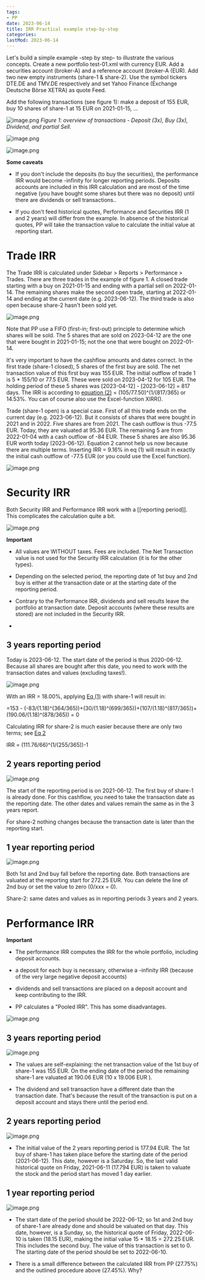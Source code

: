 ```yaml
---
tags:
- PP
date: 2023-06-14
title: IRR Practical example step-by-step
categories:
lastMod: 2023-06-14
---
```

Let's build a simple example -step by step- to illustrate the various concepts. Create a new portfolio test-01.xml with currency EUR. Add a securities account (broker-A) and a reference account (broker-A (EUR). Add two new empty instruments (share-1 & share-2). Use the symbol tickers DTE.DE and TMV.DE respectively and set Yahoo Finance (Exchange Deutsche Börse XETRA) as quote Feed.

Add the following transactions (see figure 1): make a deposit of 155 EUR, buy 10 shares of share-1 at 15 EUR on 2021-01-15, ...

![image.png](/assets/image_1686655443984_0.png) 
*Figure 1: overview of transactions - Deposit (3x), Buy (3x), Dividend, and partial Sell.*

![image.png](/assets/image_1686658645885_0.png)

![image.png](/assets/image_1686658672294_0.png)

**Some caveats**

  + If you don't include the deposits (to buy the securities), the performance IRR would become -infinity for longer reporting periods. Deposits accounts are included in this IRR calculation and are most of the time negative (you have bought some shares but there was no deposit) until there are dividends or sell transactions..

  + If you don't feed historical quotes, Performance and Securities IRR (1 and 2 years) will differ from the example. In absence of the historical quotes, PP will take the transaction value to calculate the initial value at reporting start.

# Trade IRR

The Trade IRR is calculated under Sidebar > Reports > Performance > Trades. There are three trades in the example of figure 1. A closed trade starting with a buy on 2021-01-15 and ending with a partial sell on 2022-01-14. The remaining shares make the second open trade, starting at 2022-01-14 and ending at the current date (e.g. 2023-06-12). The third trade is also open because share-2 hasn't been sold yet.

![image.png](/assets/image_1686597528267_0.png)

Note that PP use a FIFO (first-in; first-out) principle to determine which shares will be sold. The 5 shares that are sold on 2023-04-12 are the one that were bought in 2021-01-15; not the one that were bought on 2022-01-14.

It's very important to have the cashflow amounts and dates correct. In the first trade (share-1 closed), 5 shares of the first buy are sold. The net transaction value of this first buy was 155 EUR. The initial outflow of trade 1 is 5 * 155/10 or 77.5 EUR. These were sold on 2023-04-12 for 105 EUR. The holding period of these 5 shares was [2023-04-12] - [2023-06-12] = 817 days. The IRR is according to [equation (2)](64857685-4763-47b1-84c4-ecd9c446e6a1) = (105/77.50)^(1/(817/365) or 14.53%.  You can of course also use the Excel-function XIRR().

Trade (share-1 open) is a special case. First of all this trade ends on the current day (e.g. 2023-06-12). But it consists of shares that were bought in 2021 and in 2022. Five shares are from 2021. The cash outflow is thus -77.5 EUR. Today, they are valuated at 95.36 EUR. The remaining 5 are from 2022-01-04 with a cash outflow of -84 EUR. These 5 shares are also 95.36 EUR worth today (2023-06-12). Equation 2 cannot help us now because there are multiple terms. Inserting IRR = 9.16% in eq (1) will result in exactly the initial cash outflow of -77.5 EUR (or you could use the Excel function).

![image.png](/assets/image_1686647319766_0.png)



# Security IRR

Both Security IRR and Performance IRR work with a [[reporting period]]. This complicates the calculation quite a bit.

![image.png](/assets/image_1686649799830_0.png)

**Important**

  + All values are WITHOUT taxes. Fees are included. The Net Transaction value is not used for the Security IRR calculation (it is for the other types).

  + Depending on the selected period, the  reporting date of 1st buy and 2nd buy is either at the transaction date or at the starting date of the reporting period.

  + Contrary to the Performance IRR, dividends and sell results leave the portfolio at transaction date. Deposit accounts (where these results are stored) are not included in the Security IRR.

  + 

## 3 years reporting period

Today is 2023-06-12. The start date of the period is thus 2020-06-12. Because all shares are bought after this date, you need to work with the transaction dates and values (excluding taxes!).

![image.png](/assets/image_1686655683120_0.png)

With an IRR = 18.00%, applying [Eq (1)](6484aa54-0f35-4a82-9d76-6a8a9abb0af6) with share-1 will result in:

=153 - (-83/(1.18)^(364/365))+(30/(1.18)^(699/365))+(107/(1.18)^(817/365))+(190.06/(1.18)^(878/365)) = 0

Calculating IRR for share-2 is much easier because there are only two terms; see [Eq 2](64857685-4763-47b1-84c4-ecd9c446e6a1)

IRR = (111.76/66)^(1/(255/365))-1



## 2 years reporting period



![image.png](/assets/image_1686655768645_0.png)

The start of the reporting period is on 2021-06-12. The first buy of share-1 is already done. For this cashflow, you need to take the transaction date as the reporting date. The other dates and values remain the same as in the 3 years report.

For share-2 nothing changes because the transaction date is later than the reporting start.





## 1 year reporting period

![image.png](/assets/image_1686655804917_0.png)

Both 1st and 2nd buy fall before the reporting date. Both transactions are valuated at the reporting start for 272.25 EUR. You can delete the line of 2nd buy or set the value to zero (0/xxx = 0).

Share-2: same dates and values as in reporting periods 3 years and 2 years.

# Performance IRR

**Important**

  + The performance IRR computes the IRR for the whole portfolio, including deposit accounts.

  + a deposit for each buy is necessary, otherwise a -infinity IRR (because of the very large negative deposit accounts)

  + dividends and sell transactions are placed on a deposit account and keep contributing to the IRR.

  + PP calculates a "Pooled IRR". This has some disadvantages.

![image.png](/assets/image_1686640782465_0.png)

## 3 years reporting period

![image.png](/assets/image_1686597879102_0.png)

  + The values are self-explaining: the net transaction value of the 1st buy of share-1 was 155 EUR. On the ending date of the period the remaining share-1 are valuated at 190.06 EUR (10 x 19.006 EUR ).

  + The dividend and sell transaction have a different date than the transaction date. That's because the result of the transaction is put on a deposit account and stays there until the period end.

## 2 years reporting period

![image.png](/assets/image_1686597842060_0.png)

  + The initial value of the 2 years reporting period is 177.94 EUR. The 1st buy of share-1 has taken place before the starting date of the period (2021-06-12). This date, however is a Saturday. So, the last valid historical quote on Friday, 2021-06-11 (17.794 EUR) is taken to valuate the stock and the period start has moved 1 day earlier.

## 1 year reporting period

![image.png](/assets/image_1686597794897_0.png)

  + The start date of the period should be 2022-06-12; so 1st and 2nd buy of share-1 are already done and should be valuated on that day. This date, however, is a Sunday, so, the historical quote of Friday, 2022-06-10 is taken (18.15 EUR), making the initial value 15 * 18.15 = 272.25 EUR. This includes the second buy. The value of this transaction is set to 0. The starting date of the period should be set to 2022-06-10.

  + There is a small difference between the calculated IRR from PP (27.75%) and the outlined procedure above (27.45%). Why?



